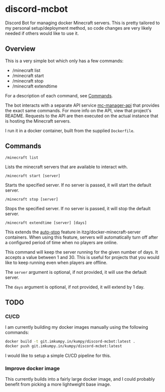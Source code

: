 # discord-mcbot

Discord Bot for managing docker Minecraft servers. This is pretty tailored to my personal setup/deployment method, so code changes are very likely needed if others would like to use it.

## Overview

This is a very simple bot which only has a few commands:

- /minecraft list
- /minecraft start
- /minecraft stop
- /minecraft extendtime

For a description of each command, see [Commands](#Commands).

The bot interacts with a separate API service [mc-manager-api](https://github.com/garrettleber/mc-manager-api) that provides the exact same commands. For more info on the API, view that project's README. 
Requests to the API are then executed on the actual instance that is hosting the Minecraft servers.

I run it in a docker container, built from the supplied `Dockerfile`.

## Commands

```
/minecraft list
```

Lists the minecraft servers that are available to interact with.

```
/minecraft start [server]
```

Starts the specified server. If no server is passed, it will start the default server.

```
/minecraft stop [server]
```

Stops the specified server. If no server is passed, it will stop the default server.

```
/minecraft extendtime [server] [days]
```

This extends the [auto-stop](https://docker-minecraft-server.readthedocs.io/en/latest/misc/autopause-autostop/autostop/) feature in itzg/docker-minecraft-server containers. When using this feature, servers will automatically turn off after a configured period of time when no players are online.

This command will keep the server running for the given number of days. It accepts a value between 1 and 30. This is useful for projects that you would like to keep running even when players are offline.

The `server` argument is optional, if not provided, it will use the default server.

The `days` argument is optional, if not provided, it will extend by 1 day.

## TODO

### CI/CD

I am currently building my docker images manually using the following commands:

```bash
docker build -t git.imkumpy.in/kumpy/discord-mcbot:latest .
docker push git.imkumpy.in/kumpy/discord-mcbot:latest
```

I would like to setup a simple CI/CD pipeline for this.

### Improve docker image

This currently builds into a fairly large docker image, and I could probably benefit from picking a more lightweight base image.

